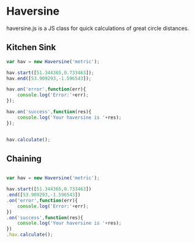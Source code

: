 # Haversine

haversine.js is a JS class for quick calculations of great circle distances.

## Kitchen Sink

```js
var hav = new Haversine('metric');

hav.start([51.344365,0.733463]);
hav.end([53.909293,-1.596543]);

hav.on('error',function(err){
	console.log('Error:'+err);
});

hav.on('success',function(res){
	console.log('Your haversine is '+res);
});


hav.calculate();

```

## Chaining

```js

var hav = new Haversine('metric');

hav.start([51.344365,0.733463])
.end([53.909293,-1.596543])
.on('error',function(err){
	console.log('Error:'+err);
})
.on('success',function(res){
	console.log('Your haversine is '+res);
})
.hav.calculate();

```
